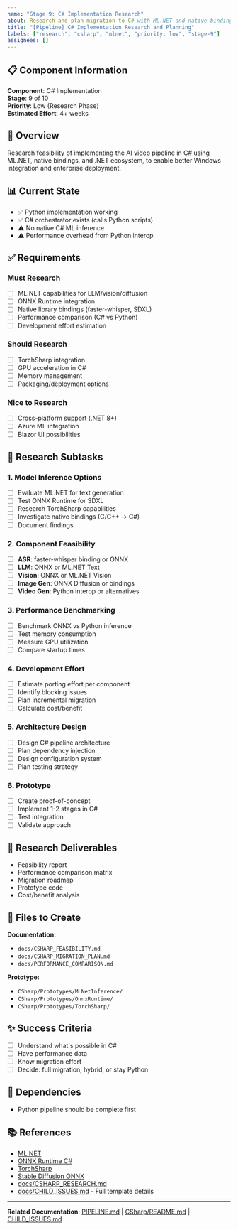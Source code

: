 ```yaml
---
name: "Stage 9: C# Implementation Research"
about: Research and plan migration to C# with ML.NET and native bindings
title: "[Pipeline] C# Implementation Research and Planning"
labels: ["research", "csharp", "mlnet", "priority: low", "stage-9"]
assignees: []
---
```


## 📋 Component Information

**Component**: C# Implementation  
**Stage**: 9 of 10  
**Priority**: Low (Research Phase)  
**Estimated Effort**: 4+ weeks

## 🎯 Overview

Research feasibility of implementing the AI video pipeline in C# using ML.NET, native bindings, and .NET ecosystem, to enable better Windows integration and enterprise deployment.

## 📊 Current State

- ✅ Python implementation working
- ✅ C# orchestrator exists (calls Python scripts)
- ⚠️ No native C# ML inference
- ⚠️ Performance overhead from Python interop

## ✅ Requirements

### Must Research
- [ ] ML.NET capabilities for LLM/vision/diffusion
- [ ] ONNX Runtime integration
- [ ] Native library bindings (faster-whisper, SDXL)
- [ ] Performance comparison (C# vs Python)
- [ ] Development effort estimation

### Should Research
- [ ] TorchSharp integration
- [ ] GPU acceleration in C#
- [ ] Memory management
- [ ] Packaging/deployment options

### Nice to Research
- [ ] Cross-platform support (.NET 8+)
- [ ] Azure ML integration
- [ ] Blazor UI possibilities

## 📝 Research Subtasks

### 1. Model Inference Options
- [ ] Evaluate ML.NET for text generation
- [ ] Test ONNX Runtime for SDXL
- [ ] Research TorchSharp capabilities
- [ ] Investigate native bindings (C/C++ → C#)
- [ ] Document findings

### 2. Component Feasibility
- [ ] **ASR**: faster-whisper binding or ONNX
- [ ] **LLM**: ONNX or ML.NET Text
- [ ] **Vision**: ONNX or ML.NET Vision
- [ ] **Image Gen**: ONNX Diffusion or bindings
- [ ] **Video Gen**: Python interop or alternatives

### 3. Performance Benchmarking
- [ ] Benchmark ONNX vs Python inference
- [ ] Test memory consumption
- [ ] Measure GPU utilization
- [ ] Compare startup times

### 4. Development Effort
- [ ] Estimate porting effort per component
- [ ] Identify blocking issues
- [ ] Plan incremental migration
- [ ] Calculate cost/benefit

### 5. Architecture Design
- [ ] Design C# pipeline architecture
- [ ] Plan dependency injection
- [ ] Design configuration system
- [ ] Plan testing strategy

### 6. Prototype
- [ ] Create proof-of-concept
- [ ] Implement 1-2 stages in C#
- [ ] Test integration
- [ ] Validate approach

## 🎯 Research Deliverables
- Feasibility report
- Performance comparison matrix
- Migration roadmap
- Prototype code
- Cost/benefit analysis

## 📁 Files to Create

**Documentation:**
- `docs/CSHARP_FEASIBILITY.md`
- `docs/CSHARP_MIGRATION_PLAN.md`
- `docs/PERFORMANCE_COMPARISON.md`

**Prototype:**
- `CSharp/Prototypes/MLNetInference/`
- `CSharp/Prototypes/OnnxRuntime/`
- `CSharp/Prototypes/TorchSharp/`

## ✨ Success Criteria
- [ ] Understand what's possible in C#
- [ ] Have performance data
- [ ] Know migration effort
- [ ] Decide: full migration, hybrid, or stay Python

## 🔗 Dependencies
- Python pipeline should be complete first

## 📚 References
- [ML.NET](https://dotnet.microsoft.com/apps/machinelearning-ai/ml-dotnet)
- [ONNX Runtime C#](https://onnxruntime.ai/docs/get-started/with-csharp.html)
- [TorchSharp](https://github.com/dotnet/TorchSharp)
- [Stable Diffusion ONNX](https://github.com/cassiebreviu/StableDiffusion)
- [docs/CSHARP_RESEARCH.md](../docs/CSHARP_RESEARCH.md)
- [docs/CHILD_ISSUES.md](../docs/CHILD_ISSUES.md) - Full template details

---

**Related Documentation**: [PIPELINE.md](../PIPELINE.md) | [CSharp/README.md](../CSharp/README.md) | [CHILD_ISSUES.md](../docs/CHILD_ISSUES.md)
